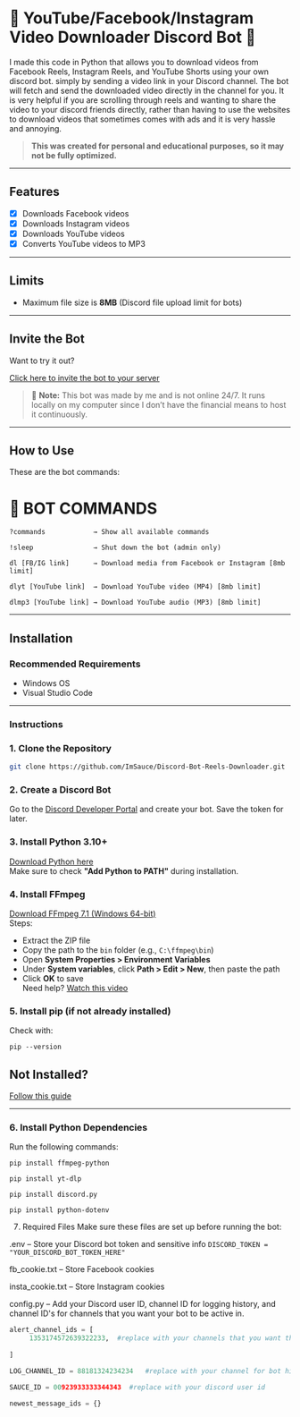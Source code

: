 
# 🍵 YouTube/Facebook/Instagram Video Downloader Discord Bot 🍵

I made this code in Python that allows you to download videos from Facebook Reels, Instagram Reels, and YouTube Shorts using your own discord bot. simply by sending a video link in your Discord channel. The bot will fetch and send the downloaded video directly in the channel for you. It is very helpful if you are scrolling through reels and wanting to share the video to your discord friends directly, rather than having to use the websites to download videos that sometimes comes with ads and it is very hassle and annoying.

>  **This was created for personal and educational purposes, so it may not be fully optimized.**

---

## Features

- [x] Downloads Facebook videos  
- [x] Downloads Instagram videos  
- [x] Downloads YouTube videos  
- [x] Converts YouTube videos to MP3  

---

## Limits

- Maximum file size is **8MB** (Discord file upload limit for bots)

---

## Invite the Bot

Want to try it out?

[Click here to invite the bot to your server](https://discord.com/oauth2/authorize?client_id=1352919755023188021&permissions=1689934340029504&integration_type=0&scope=bot+applications.commands)

> 📝 **Note:** This bot was made by me and is not online 24/7. It runs locally on my computer since I don’t have the financial means to host it continuously.

---

## How to Use

These are the bot commands:

# 🤖 BOT COMMANDS
```?commands            → Show all available commands```

```!sleep               → Shut down the bot (admin only)```

```dl [FB/IG link]      → Download media from Facebook or Instagram [8mb limit]```

```dlyt [YouTube link]  → Download YouTube video (MP4) [8mb limit]```

```dlmp3 [YouTube link] → Download YouTube audio (MP3) [8mb limit]```


---

## Installation

### Recommended Requirements

- Windows OS  
- Visual Studio Code  

---

### Instructions

### 1. Clone the Repository
```sh
git clone https://github.com/ImSauce/Discord-Bot-Reels-Downloader.git
```

### 2. **Create a Discord Bot**  
   Go to the [Discord Developer Portal](https://discord.com/developers/applications) and create your bot. Save the token for later.

### 3. **Install Python 3.10+**  
   [Download Python here](https://www.python.org/downloads/)  
   Make sure to check **"Add Python to PATH"** during installation.

### 4. **Install FFmpeg**  
   [Download FFmpeg 7.1 (Windows 64-bit)](https://www.gyan.dev/ffmpeg/builds/)  
   Steps:
   - Extract the ZIP file
   - Copy the path to the `bin` folder (e.g., `C:\ffmpeg\bin`)
   - Open **System Properties > Environment Variables**
   - Under **System variables**, click **Path > Edit > New**, then paste the path
   - Click **OK** to save  
     Need help? [Watch this video](https://www.youtube.com/watch?v=JR36oH35Fgg)

### 5. **Install pip (if not already installed)**
   
   Check with:
   ```
   pip --version
   ```


## Not Installed?  
[Follow this guide](https://pip.pypa.io/en/stable/installation/)  

---

### 6. **Install Python Dependencies**
Run the following commands:

  ```pip install ffmpeg-python```
  
  ```pip install yt-dlp```
  
  ```pip install discord.py```
  
  ```pip install python-dotenv```


7.  Required Files
Make sure these files are set up before running the bot:

.env – Store your Discord bot token and sensitive info
``` DISCORD_TOKEN = "YOUR_DISCORD_BOT_TOKEN_HERE" ```

fb_cookie.txt – Store Facebook cookies 

insta_cookie.txt – Store Instagram cookies

config.py – Add your Discord user ID, channel ID for logging history, and channel ID's for channels that you want your bot to be active in.
```py
alert_channel_ids = [
     1353174572639322233,  #replace with your channels that you want the bot to be active in
    
]

LOG_CHANNEL_ID = 88181324234234   #replace with your channel for bot history logging

SAUCE_ID = 00923933333344343  #replace with your discord user id

newest_message_ids = {}
```


